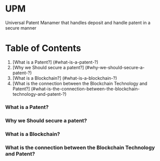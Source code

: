 # UPM
Universal Patent Manamer that handles deposit and handle patent in a secure manner

# Table of Contents

1. [What is a Patent?] (#what-is-a-patent-?)
2. [Why we Should secure a patent?] (#why-we-should-secure-a-patent-?)
3. [What is a Blockchain?] (#what-is-a-blockchain-?)
4. [What is the connection between the Blockchain Technology and Patent?] (#what-is-the-connection-between-the-blockchain-technology-and-patent-?)


### What is a Patent? 

### Why we Should secure a patent?

### What is a Blockchain?

### What is the connection between the Blockchain Technology and Patent?
